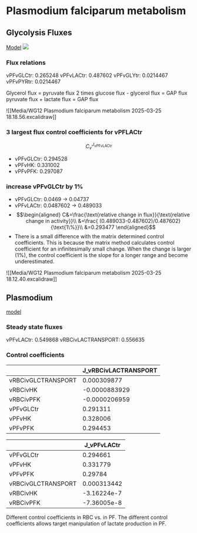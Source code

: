 # Plasmodium falciparum metabolism

## Glycolysis Fluxes

[Model](https://jjj.bio.vu.nl/models/penkler1/)
![](Media/Pasted%20image%2020250314155952.png)

### Flux relations

$\text{vPFvGLCtr}$: 0.265248
$\text{vPFvLACtr}$: 0.487602
$\text{vPFvGLYtr}$: 0.0214467
$\text{vPFvPYRtr}$: 0.0214467

Glycerol flux = pyruvate flux
2 times glucose flux - glycerol flux = GAP flux
pyruvate flux + lactate flux = GAP flux

![[Media/WG12 Plasmodium falciparum metabolism 2025-03-25 18.18.56.excalidraw]]
### 3 largest flux control coefficients for vPFLACtr

$$
C^{J_{\text{vPFvLACtr}}}_{v}
$$
- vPFvGLCtr: 0.294528
- vPFvHK: 0.331002
- vPFvPFK: 0.297087

### increase vPFvGLCtr by 1%

- vPFvGLCtr: 0.0469 -> 0.04737
- vPFvLACtr: 0.0487602 -> 0.489033
- $$\begin{aligned}
C&=\frac{\text{relative change in flux}}{\text{relative change in activity}}\\
&=\frac{ (0.489033-0.487602)/0.487602}{\text{1\%}}\\
&=0.293477
\end{aligned}$$
- There is a small difference with the matrix determined control coefficients. This is because the matrix method calculates control coefficient for an infinitesimally small change. When the change is larger (1%), the control coefficient is the slope for a longer range and become underestimated.

![[Media/WG12 Plasmodium falciparum metabolism 2025-03-25 18.12.40.excalidraw]]

## Plasmodium

[model](https://jjj.biochem.sun.ac.za/models/dutoit1)
### Steady state fluxes

vPFvLACtr: 0.549868
vRBCivLACTRANSPORT: 0.556635

### Control coefficients

|                    | J_vRBCivLACTRANSPORT |
| ------------------ | -------------------- |
| vRBCivGLCTRANSPORT | 0.000309877          |
| vRBCivHK           | -0.0000883929        |
| vRBCivPFK          | -0.0000206959        |
| vPFvGLCtr          | 0.291311             |
| vPFvHK             | 0.328006             |
| vPFvPFK            | 0.294453             |

|                    | J_vPFvLACtr |
| ------------------ | ----------- |
| vPFvGLCtr          | 0.294661    |
| vPFvHK             | 0.331779    |
| vPFvPFK            | 0.29784     |
| vRBCivGLCTRANSPORT | 0.000313442 |
| vRBCivHK           | -3.16224e-7 |
| vRBCivPFK          | -7.36005e-8 |
Different control coefficients in RBC vs. in PF. The different control coefficients allows target manipulation of lactate production in PF.






